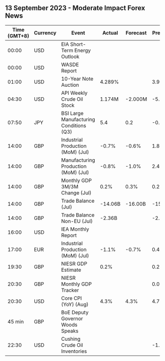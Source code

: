## 13 September 2023 - Moderate Impact Forex News

| Time (GMT+8) | Currency | Event | Actual | Forecast | Previous |
|------|----------|-------|--------|----------|----------|
| 00:00 | USD | EIA Short-Term Energy Outlook |  |  |  |
| 00:00 | USD | WASDE Report |  |  |  |
| 01:00 | USD | 10-Year Note Auction | 4.289% |  | 3.999% |
| 04:30 | USD | API Weekly Crude Oil Stock | 1.174M | -2.000M | -5.521M |
| 07:50 | JPY | BSI Large Manufacturing Conditions (Q3) | 5.4 | 0.2 | -0.4 |
| 14:00 | GBP | Industrial Production (MoM) (Jul) | -0.7% | -0.6% | 1.8% |
| 14:00 | GBP | Manufacturing Production (MoM) (Jul) | -0.8% | -1.0% | 2.4% |
| 14:00 | GBP | Monthly GDP 3M/3M Change (Jul) | 0.2% | 0.3% | 0.2% |
| 14:00 | GBP | Trade Balance (Jul) | -14.06B | -16.00B | -15.46B |
| 14:00 | GBP | Trade Balance Non-EU (Jul) | -2.36B |  | -2.77B |
| 16:00 | USD | IEA Monthly Report |  |  |  |
| 17:00 | EUR | Industrial Production (MoM) (Jul) | -1.1% | -0.7% | 0.4% |
| 19:30 | GBP | NIESR GDP Estimate | 0.2% |  | 0.2% |
| 20:30 | GBP | NIESR Monthly GDP Tracker |  |  | 0.0% |
| 20:30 | USD | Core CPI (YoY) (Aug) | 4.3% | 4.3% | 4.7% |
| 45 min | GBP | BoE Deputy Governor Woods Speaks |  |  |  |
| 22:30 | USD | Cushing Crude Oil Inventories |  |  | -1.750M |
